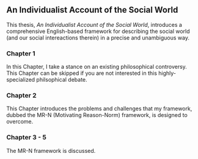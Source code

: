 ## An Individualist Account of the Social World

This thesis, *An Individualist Account of the Social World*, introduces a comprehensive English-based framework for describing the social world (and our social intereactions therein) in a precise and unambiguous way. 

### Chapter 1
In this Chapter, I take a stance on an existing philosophical controversy. This Chapter can be skipped if you are not interested in this highly-specialized philsophical debate. 

### Chapter 2
This Chapter introduces the problems and challenges that my framework, dubbed the MR-N (Motivating Reason-Norm) framework, is designed to overcome. 

### Chapter 3 - 5
The MR-N framework is discussed. 
